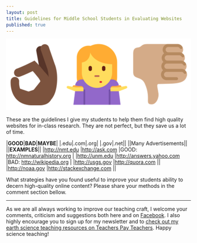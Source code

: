 ```yaml
---
layout: post
title: Guidelines for Middle School Students in Evaluating Websites
published: true
---
```

![Evaluating Websites: Okay, Shrug and Thumb-Down Emojis](/images/evalwebsites.png "Evaluating Websites: Okay, Shrug and Thumb-Down Emojis")

These are the guidelines I give my students to help them find high quality websites for in-class research. They are not perfect, but they save us a lot of time. 

|**GOOD**|**BAD**|**MAYBE**|
|.edu|.com|.org|
|.gov|.net||
||Many Advertisements||
||**EXAMPLES**||
|http://nmt.edu |http://ask.com |GOOD: http://nmnaturalhistory.org |
|http://unm.edu |http://answers.yahoo.com |BAD: http://wikipedia.org |
|http://usgs.gov |http://quora.com ||
|http://noaa.gov |http://stackexchange.com ||

What strategies have you found useful to improve your students ability to decern high-quality online content? Please share your methods in the comment section bellow. 

---

As we are all always working to improve our teaching craft, I welcome your comments, criticism and suggestions both here and on [Facebook](https://www.facebook.com/MSEarthScience). I also highly encourage you to sign up for my newsletter and to [check out my earth science teaching resources on Teachers Pay Teachers](https://www.teacherspayteachers.com/Store/Middle-School-Earth-Science). Happy science teaching!
